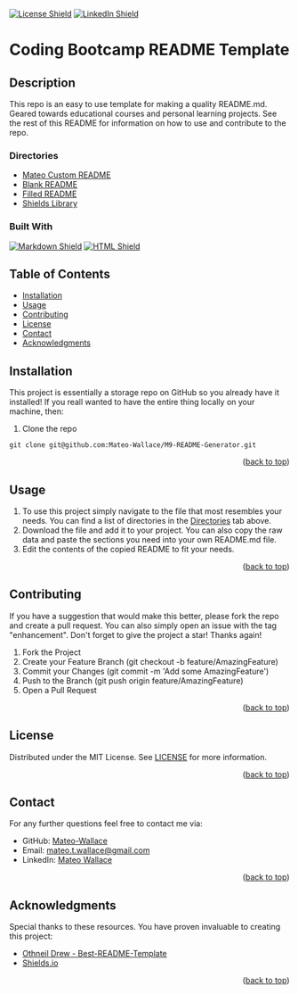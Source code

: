 <p id="readme-top"></p>

[![License Shield](https://img.shields.io/badge/License-MIT-success?style=for-the-badge)](./LICENSE) [![LinkedIn Shield](https://img.shields.io/badge/LinkedIn-555555?style=for-the-badge&logo=linkedin)](https://www.linkedin.com/in/mateo-wallace-57931b254/)

# Coding Bootcamp README Template

## Description

This repo is an easy to use template for making a quality README.md. Geared towards educational courses and personal learning projects. See the rest of this README for information on how to use and contribute to the repo. 

### Directories
- [Mateo Custom README](./assets/Libraries/MATEOREADME.md)
- [Blank README](./assets/Libraries/BLANKREADME.md)
- [Filled README](./assets/Libraries/FILLEDREADME.md)
- [Shields Library](./assets/Libraries/Shields_Library.md)

### Built With

[![Markdown Shield](https://img.shields.io/badge/Markdown-000000?&style=for-the-badge&logo=markdown)](https://www.markdownguide.org/) [![HTML Shield](https://img.shields.io/badge/HTML5-E34F26?&style=for-the-badge&logo=html5&logoColor=white)](https://developer.mozilla.org/en-US/docs/Glossary/HTML5)

## Table of Contents
- [Installation](#installation)
- [Usage](#usage)
- [Contributing](#contributing)
- [License](#license)
- [Contact](#contact)
- [Acknowledgments](#acknowledgments)

## Installation
This project is essentially a storage repo on GitHub so you already have it installed! If you reall wanted to have the entire thing locally on your machine, then: 

1. Clone the repo
```
git clone git@github.com:Mateo-Wallace/M9-README-Generator.git
```
<p align="right">(<a href="#readme-top">back to top</a>)</p>

## Usage
1. To use this project simply navigate to the file that most resembles your needs. You can find a list of directories in the [Directories](#directories) tab above.
2. Download the file and add it to your project. You can also copy the raw data and paste the sections you need into your own README.md file.
3. Edit the contents of the copied README to fit your needs.
<p align="right">(<a href="#readme-top">back to top</a>)</p>

## Contributing
If you have a suggestion that would make this better, please fork the repo and create a pull request. You can also simply open an issue with the tag "enhancement". Don't forget to give the project a star! Thanks again!

1. Fork the Project
2. Create your Feature Branch (git checkout -b feature/AmazingFeature)
3. Commit your Changes (git commit -m 'Add some AmazingFeature')
4. Push to the Branch (git push origin feature/AmazingFeature)
5. Open a Pull Request
<p align="right">(<a href="#readme-top">back to top</a>)</p>

## License

Distributed under the MIT License. See [LICENSE](./LICENSE) for more information.
<p align="right">(<a href="#readme-top">back to top</a>)</p>

## Contact

For any further questions feel free to contact me via:
- GitHub: [Mateo-Wallace](https://github.com/Mateo-Wallace)
- Email: [mateo.t.wallace@gmail.com](mailto:mateo.t.wallace@gmail.com)
- LinkedIn: [Mateo Wallace](https://www.linkedin.com/in/mateo-wallace-57931b254/)
<p align="right">(<a href="#readme-top">back to top</a>)</p>

## Acknowledgments

Special thanks to these resources. You have proven invaluable to creating this project:
- [Othneil Drew - Best-README-Template](https://github.com/othneildrew/Best-README-Template/blob/master/README.md)
- [Shields.io](https://shields.io/)
<p align="right">(<a href="#readme-top">back to top</a>)</p>